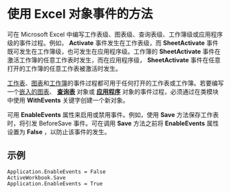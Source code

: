 
# 使用 Excel 对象事件的方法

可在 Microsoft Excel 中编写工作表级、图表级、查询表级、工作簿级或应用程序级的事件过程。例如， **Activate** 事件发生在工作表级，而 **SheetActivate** 事件既可发生在工作簿级，也可发生在应用程序级。工作簿的 **SheetActivate** 事件在激活工作簿的任意工作表时发生，而在应用程序级， **SheetActivate** 事件在任意打开的工作簿的任意工作表被激活时发生。

[工作表](512e329c-92f6-a8e0-8564-b3ba57e8c296.md)、[图表](6808dfde-94d0-afb0-b245-44d8d1d6241e.md)和[工作簿](http://msdn.microsoft.com/library/dce102a3-25de-3ff4-2ce5-bc56e08baca7%28Office.15%29.aspx)的事件过程都可用于任何打开的工作表或工作簿。若要编写一个[嵌入的图表](6808dfde-94d0-afb0-b245-44d8d1d6241e.md)、 **[查询表](70a68226-6040-f762-119c-37db4b3e34d6.md)** 对象或 **[应用程序](19b73597-5cf9-4f56-8227-b5211f657f6f.md)** 对象的事件过程，必须通过在类模块中使用 **WithEvents** 关键字创建一个新对象。

可用  **EnableEvents** 属性来启用或禁用事件。例如，使用 **Save** 方法保存工作表时，将引发 BeforeSave 事件。可在调用 **Save** 方法之前将 **EnableEvents** 属性设置为 **False** ，以防止该事件的发生。


## 示例


```
Application.EnableEvents = False 
ActiveWorkbook.Save 
Application.EnableEvents = True
```

